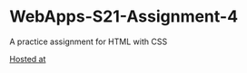 # WebApps-S21-Assignment-4
A practice assignment for HTML with CSS


[Hosted at]( https://44-563-web-apps-s21.github.io/webapps-s21-assignment-4-KeerthiMuli/play.html)
